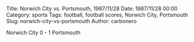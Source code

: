 Title: Norwich City vs. Portsmouth, 1987/11/28
Date: 1987/11/28 00:00
Category: sports
Tags: football, football scores, Norwich City, Portsmouth
Slug: norwich-city-vs-portsmouth
Author: carbonero


Norwich City 0 - 1 Portsmouth
